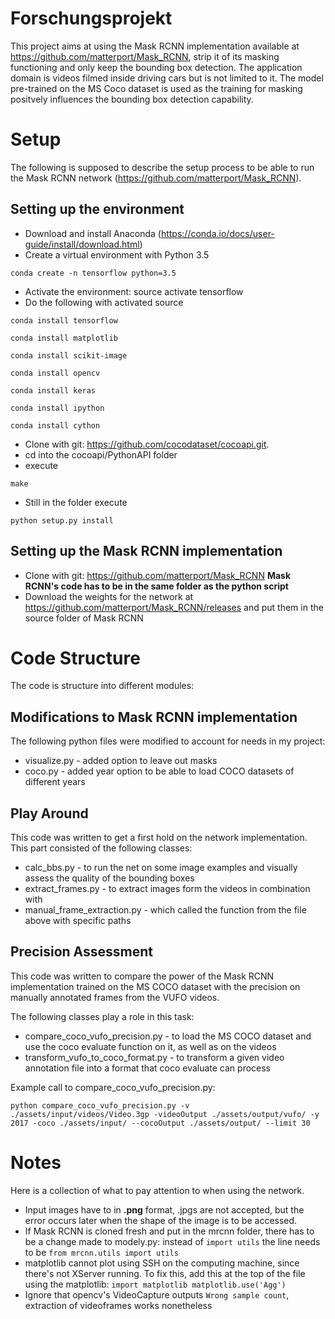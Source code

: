 # Forschungsprojekt

This project aims at using the Mask RCNN implementation available at https://github.com/matterport/Mask_RCNN, strip it of its masking functioning and only keep the bounding box detection. The application domain is videos filmed inside driving cars but is not limited to it. The model pre-trained on the MS Coco dataset is used as the training for masking positvely influences the bounding box detection capability.

# Setup

The following is supposed to describe the setup process to be able to run the Mask RCNN network (https://github.com/matterport/Mask_RCNN).

## Setting up the environment

* Download and install Anaconda (https://conda.io/docs/user-guide/install/download.html)
* Create a virtual environment with Python 3.5 
```
conda create -n tensorflow python=3.5
```
* Activate the environment: source activate tensorflow
* Do the following with activated source
```
conda install tensorflow
```
```
conda install matplotlib
```
```
conda install scikit-image
```
```
conda install opencv
```
```
conda install keras
```
```
conda install ipython
```
```
conda install cython
```
* Clone with git: https://github.com/cocodataset/cocoapi.git.
* cd into the cocoapi/PythonAPI folder
* execute 
```
make
```
* Still in the folder execute
```
python setup.py install
```

## Setting up the Mask RCNN implementation

* Clone with git: https://github.com/matterport/Mask_RCNN **Mask RCNN's code has to be in the same folder as the python script**
* Download the weights for the network at https://github.com/matterport/Mask_RCNN/releases and put them in the source folder of Mask RCNN

# Code Structure

The code is structure into different modules:

## Modifications to Mask RCNN implementation

The following python files were modified to account for needs in my project:

* visualize.py - added option to leave out masks
* coco.py - added year option to be able to load COCO datasets of different years

## Play Around

This code was written to get a first hold on the network implementation. This part consisted of the following classes:

* calc_bbs.py - to run the net on some image examples and visually assess the quality of the bounding boxes
* extract_frames.py - to extract images form the videos in combination with
* manual_frame_extraction.py - which called the function from the file above with specific paths

## Precision Assessment

This code was written to compare the power of the Mask RCNN implementation trained on the MS COCO dataset with the precision on manually
annotated frames from the VUFO videos.

The following classes play a role in this task:

* compare_coco_vufo_precision.py - to load the MS COCO dataset and use the coco evaluate function on it, as well as on the videos
* transform_vufo_to_coco_format.py - to transform a given video annotation file into a format that coco evaluate can process

Example call to compare_coco_vufo_precision.py:

```
python compare_coco_vufo_precision.py -v ./assets/input/videos/Video.3gp -videoOutput ./assets/output/vufo/ -y 2017 -coco ./assets/input/ --cocoOutput ./assets/output/ --limit 30
```

# Notes

Here is a collection of what to pay attention to when using the network.

* Input images have to in **.png** format, .jpgs are not accepted, but the error occurs later when the shape of the image is to be accessed.
* If Mask RCNN is cloned fresh and put in the mrcnn folder, there has to be a change made to modely.py: instead of `import utils` the line needs to be `from mrcnn.utils import utils`
* matplotlib cannot plot using SSH on the computing machine, since there's not XServer running. To fix this, add this at the top of the file using the matplotlib: `import matplotlib
matplotlib.use('Agg')`
* Ignore that opencv's VideoCapture outputs `Wrong sample count`, extraction of videoframes works nonetheless